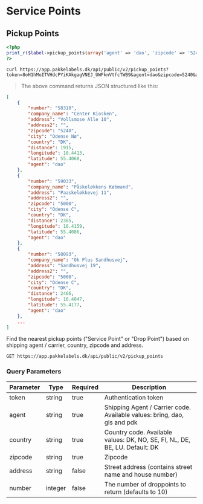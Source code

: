 # Service Points

## Pickup Points
```php
<?php
print_r($label->pickup_points(array('agent' => 'dao', 'zipcode' => '5240', 'address' => 'Strandvejen 6')));
?>
```

```shell
curl https://app.pakkelabels.dk/api/public/v2/pickup_points?token=8oH1hMoITVHdcPYiKAkgagVNEJ_UWFknVtfcTWB9&agent=dao&zipcode=5240&address=Strandvejen%206
```

> The above command returns JSON structured like this:

```json
[
    {
        "number": "58318",
        "company_name": "Center Kiosken",
        "address": "Vollsmose Alle 10",
        "address2": "",
        "zipcode": "5240",
        "city": "Odense Nø",
        "country": "DK",
        "distance": 1915,
        "longitude": 10.4413,
        "latitude": 55.4068,
        "agent": "dao"
    },
    {
        "number": "59033",
        "company_name": "Påskeløkkens Købmand",
        "address": "Paaskeløkkevej 11",
        "address2": "",
        "zipcode": "5000",
        "city": "Odense C",
        "country": "DK",
        "distance": 2385,
        "longitude": 10.4159,
        "latitude": 55.4086,
        "agent": "dao"
    },
    {
        "number": "58093",
        "company_name": "Ok Plus Sandhusvej",
        "address": "Sandhusvej 19",
        "address2": "",
        "zipcode": "5000",
        "city": "Odense C",
        "country": "DK",
        "distance": 2466,
        "longitude": 10.4047,
        "latitude": 55.4177,
        "agent": "dao"
    },
    ...
]
```

Find the nearest pickup points ("Service Point" or "Drop Point") based on shipping agent / carrier, country, zipcode and address.

`GET https://app.pakkelabels.dk/api/public/v2/pickup_points`

### Query Parameters

Parameter | Type        | Required | Description
--------- | ----------- | ----------- | -----------
token| string | true | Authentication token
agent| string | true | Shipping Agent / Carrier code. Available values: bring, dao, gls and pdk
country | string | true | Country code. Available values: DK, NO, SE, FI, NL, DE, BE, LU. Default: DK
zipcode | string | true | Zipcode
address | string | false | Street address (contains street name and house number)
number| integer | false | The number of droppoints to return (defaults to 10)
